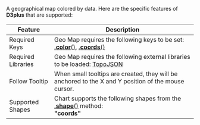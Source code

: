 A geographical map colored by data. Here are the specific features of **D3plus** that are supported:

|Feature|Description|
|---|---|
|Required Keys|Geo Map requires the following keys to be set: [.**color**()](Visualization-Methods#color), [.**coords**()](Visualization-Methods#coords)|
|Required Libraries|Geo Map requires the following external libraries to be loaded: [TopoJSON](Dependencies#topojson)|
|Follow Tooltip|When small tooltips are created, they will be anchored to the X and Y position of the mouse cursor.|
|Supported Shapes|Chart supports the following shapes from the [.**shape**()](Visualization-Methods#shape) method:<br>**"coords"**|
